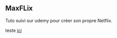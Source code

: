 ## MaxFLix

Tuto suivi sur udemy pour créer son propre Netflix.


teste [ici](https://maxflix.netlify.app/)

